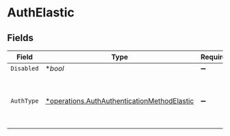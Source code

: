 # AuthElastic


## Fields

| Field                                                                                                     | Type                                                                                                      | Required                                                                                                  | Description                                                                                               |
| --------------------------------------------------------------------------------------------------------- | --------------------------------------------------------------------------------------------------------- | --------------------------------------------------------------------------------------------------------- | --------------------------------------------------------------------------------------------------------- |
| `Disabled`                                                                                                | **bool*                                                                                                   | :heavy_minus_sign:                                                                                        | N/A                                                                                                       |
| `AuthType`                                                                                                | [*operations.AuthAuthenticationMethodElastic](../../models/operations/authauthenticationmethodelastic.md) | :heavy_minus_sign:                                                                                        | Enter credentials directly, or select a stored secret                                                     |
